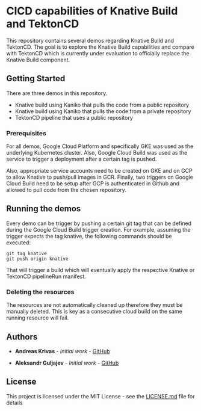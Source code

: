 # CICD capabilities of Knative Build and TektonCD

This repository contains several demos regarding Knative Build and TektonCD. The goal is to explore the Knative Build capabilities and compare with TektonCD which is currently under evaluation to officially replace the Knative Build component.

## Getting Started

There are three demos in this repository.
- Knative build using Kaniko that pulls the code from a public repository
- Knative build using Kaniko that pulls the code from a private repository
- TektonCD pipeline that uses a public repository

### Prerequisites

For all demos, Google Cloud Platform and specifically GKE was used as the underlying Kubernetes cluster. Also, Google Cloud Build was used as the service to trigger a deployment after a certain tag is pushed. 

Also, appropriate service accounts need to be created on GKE and on GCP to allow Knative to push/pull images in GCR. Finally, two triggers on Google Cloud Build need to be setup after GCP is authenticated in Github and allowed to pull code from the chosen repository.


## Running the demos

Every demo can be trigger by pushing a certain git tag that can be defined during the Google Cloud Build trigger creation. For example, assuming the trigger expects the tag knative, the following commands should be executed:
```
git tag knative
git push origin knative
```

That will trigger a build which will eventually apply the respective Knative or TektonCD pipelineRun manifest.

### Deleting the resources

The resources are not automatically cleaned up therefore they must be manually deleted. This is key as a consecutive cloud build on the same running resource will fail.

## Authors

* **Andreas Krivas** - *Initial work* - [GitHub](https://github.com/andreas131989)

* **Aleksandr Guljajev** - *Initial work* - [GitHub](https://github.com/alex-glv)

## License

This project is licensed under the MIT License - see the [LICENSE.md](LICENSE.md) file for details